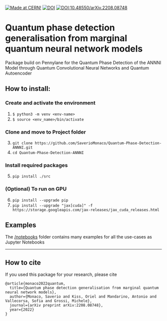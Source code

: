 [![Made at CERN!](https://img.shields.io/badge/CERN-CERN%20openlab-blue)](https://openlab.cern/) 
[![DOI](https://zenodo.org/badge/478113360.svg)](https://zenodo.org/badge/latestdoi/478113360)
[![DOI:10.48550/arXiv.2208.08748](http://img.shields.io/badge/DOI-10.48550/arXiv.2208.08748-B31B1B.svg)](https://doi.org/10.48550/arXiv.2208.08748)



# Quantum phase detection generalisation from marginal quantum neural network models
Package build on Pennylane for the Quantum Phase Detection of the ANNNI Model through Quantum Convolutional Neural Networks and Quantum Autoencoder
## How to install:
### Create and activate the environment
1. ```$ python3 -m venv <env-name>```
2. ```$ source <env_name>/bin/activate```

### Clone and move to Project folder
3. ```git clone https://github.com/SaverioMonaco/Quantum-Phase-Detection-ANNNI.git```
4. ```cd Quantum-Phase-Detection-ANNNI```

### Install required packages
5. ```pip install ./src```

### (Optional) To run on GPU
6. ```pip install --upgrade pip```
7. ```pip install --upgrade "jax[cuda]" -f https://storage.googleapis.com/jax-releases/jax_cuda_releases.html```

## Examples
The [/notebooks](notebooks) folder contains many examples for all the use-cases as Jupyter Notebooks

---
## How to cite
If you used this package for your research, please cite

```
@article{monaco2022quantum,
  title={Quantum phase detection generalisation from marginal quantum neural network models},
  author={Monaco, Saverio and Kiss, Oriel and Mandarino, Antonio and Vallecorsa, Sofia and Grossi, Michele},
  journal={arXiv preprint arXiv:2208.08748},
  year={2022}
}
```
